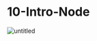 # 10-Intro-Node


![untitled](https://user-images.githubusercontent.com/12276056/31806809-6c5830ca-b538-11e7-956e-de813c87c90d.png)
